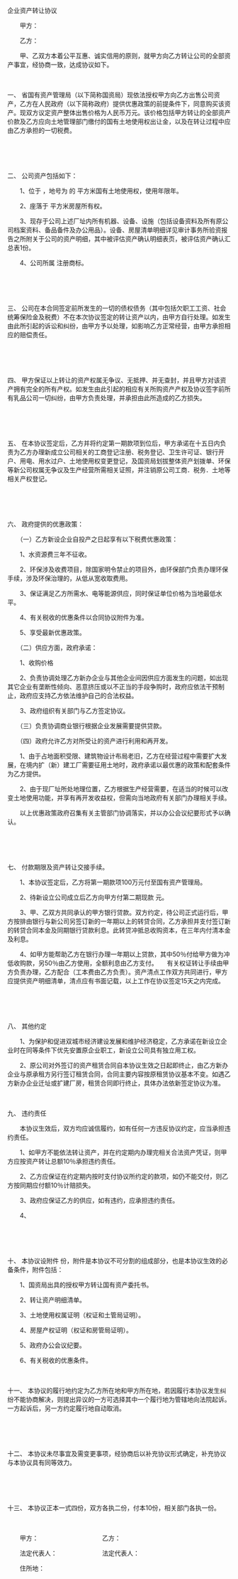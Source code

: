 



企业资产转让协议



 

　　甲方：

　　乙方：　　

　　甲、乙双方本着公平互惠、诚实信用的原则，就甲方向乙方转让公司的全部资产事宜，经协商一致，达成协议如下。

　　

一、
省国有资产管理局（以下简称国资局）现依法授权甲方向乙方出售公司资产，乙方在人民政府（以下简称政府）提供优惠政策的前提条件下，同意购买该资产。现双方议定资产整体出售价格为人民币万元。该价格包括甲方转让的全部资产价款及乙方应向土地管理部门缴付的国有土地使用权出让金，以及在转让过程中应由乙方承担的一切税费。

　　

　　

二、
公司资产包括如下：

　　1、位于 ，地号为 的 平方米国有土地使用权，使用年限年。

　　2、座落于 平方米房屋所有权。

　　3、现存于公司上述厂址内所有机器、设备、设施（包括设备资料及所有原公司档案资料、备品备件及办公用品）。设备、房屋清单明细详见审计事务所验资报告之所附关于公司的资产明细，其中被评估资产确认明细表页，被评估资产确认汇总表1份。

　　4、公司所属 注册商标。

　　

　　

三、
公司在本合同签定前所发生的一切的债权债务（其中包括欠职工工资、社会统筹保险金及税费）不在本次协议签定的转让资产以内，由甲方自行处理。如发生由此所引起的诉讼和纠纷，由甲方予以处理，如影响乙方正常经营，由甲方承担相应的赔偿责任。

　　

　　

四、
甲方保证以上转让的资产权属无争议、无抵押、并无查封，并且甲方对该资产拥有完全的所有产权。如发生由此引起的相应有关所购资产产权及协议签字前所有乳品公司一切纠纷，由甲方负责处理，并承担由此所造成的乙方损失。

　　

　　

五、
在本协议签定后，乙方并将约定第一期款项到位后，甲方承诺在十五日内负责为乙方办理新成立公司相关的工商登记注册、税务登记、卫生许可证、银行开户、用电、用水过户、土地使用权变更登记，及国资局划拔整体资产划拨单、环保等新公司权属无争议及生产经营所需相关证照，并注销原公司工商．税务．土地等相关产权登记。

　　

　　

六、
政府提供的优惠政策：

　　（一）乙方新设企业自投产之日起享有以下税费优惠政策：

　　1、水资源费三年不征收。

　　2、环保涉及收费项目，除国家明令禁止的项目外，由环保部门负责办理环保手续，涉及环保治理的，从低从宽收取费用。

　　3、保证满足乙方所需水、电等能源供应，同时保证单位价格为当地最低水平。

　　4、有关税收的优惠条件以合同协议附件为准。

　　5、享受最新优惠政策。

　　（二）供应方面，政府承诺：

　　1、收购价格

　　2、负责协调处理乙方新办企业与其他企业间因供应方面发生的问题，如出现其它企业有垄断性倾向、恶意挤压或以不正当的手段争购时，政府应依法干预制止，政府应支持乙方依法维护自己的合法权益。

　　3、政府组织有关部门与乙方签定协议。

　　（三）负责协调商业银行根据企业发展需要提供贷款。

　　（四）政府允许乙方对所受让的资产进行利用和再开发。

　　1、由于占地面积受限、建筑物设计布局老旧，乙方在经营过程中需要扩大发展，在境内扩（新）建工厂需要征用土地时，政府承诺以最优惠的政策和配套条件为乙方提供。

　　2、由于现厂址所处地理位置，乙方根据生产经营需要，在适当的时候可以改变土地使用功能，并享有再开发收益权，但需向当地政府有关部门办理相关手续。

　　以上优惠政策政府召集有关主管部门协调落实，并以办公会议纪要形式予以确认。

　　

　　

七、
付款期限及资产转让交接手续。

　　1、本协议签定后，乙方将第一期款项100万元付至国有资产管理局。

　　2、待新设立公司成立后乙方向甲方付第二期现款 元。

　　3、甲、乙双方共同承认的甲方银行贷款。双方约定，待公司正式运行后，甲方按排由银行与新公司另签订新的一年期以上的转贷合同，乙方承担并支付签订新的转贷合同本金及同期银行贷款利息。此转贷冲抵总收购资本，在三年内付清本金及利息。

　　4、如甲方能帮助乙方在银行办理一年期以上贷款，其中50％付给甲方做为冲低收购款，另50％由乙方使用，全额利息由乙方支付。　　有关权证转让手续由甲方负责办理，乙方配合（工本费由乙方负责）。资产清点工作双方共同进行，甲方应提供资产明细清单，清点应有书面记载，以上工作在协议签定15天之内完成。

　　

　　

八、
其他约定

　　1、为保护和促进双城市经济建设发展和维护经济稳定，乙方承诺在新设立企业时在同等条件下优先安置原企业职工，新设立公司具有独立用工权。

　　2、原公司对外签订的资产租赁合同自本协议生效之日起即终止，由乙方新办企业与原承租方另行签订租赁合同，合同主要内容按原租赁协议基本不变。如遇乙方新办企业迁址或扩建厂房，租赁合同即行终止，具体办法依新签定协议为准。

　　

九、
违约责任

　　本协议生效后，双方均应诚信履约，如有任何一方违反协议约定，应当承担违约责任。

　　1、如甲方不能依法转让资产，并在约定期内办理完相关合法资产凭证，则甲方应按资产转让总额10％承担违约责任。

　　2、乙方应保证在约定期内按时支付协议所约定的款项，如仍不能交付，则乙方按同期应付额10％计赔损失。

　　3、政府应保证乙方的供应，如有违约，应承担违约责任。

　　4、

　　

　　

十、
本协议设附件 份，附件是本协议不可分割的组成部分，也是本协议生效的必备条件，附件包括：

　　1、国资局出具的授权甲方转让国有资产委托书。

　　2、转让资产明细清单。

　　3、土地使用权属证明（权证和土管局证明）。

　　4、房屋产权证明（权证和房管局证明）。

　　5、政府办公会议纪要。

　　6、有关税收的优惠条件。

　　

十一、
本协议的履行地约定为乙方所在地和甲方所在地，若因履行本协议发生纠纷不能协商解决，则提出异议的一方可选择其中一个履行地为管辖地向法院起诉。一方起诉后，另一方约定履行地自动取消。

　　

　　

十二、
本协议未尽事宜及需变更事项，经协商后以补充协议形式确定，补充协议与本协议具有同等效力。

　　

　　

十三、
本协议正本一式四份，双方各执二份，付本10份，相关部门各执一份。　

　　　

　　甲方：　　　　　　　　　　 乙方：

　　法定代表人：　　　　　　　 法定代表人：

　　住所地：